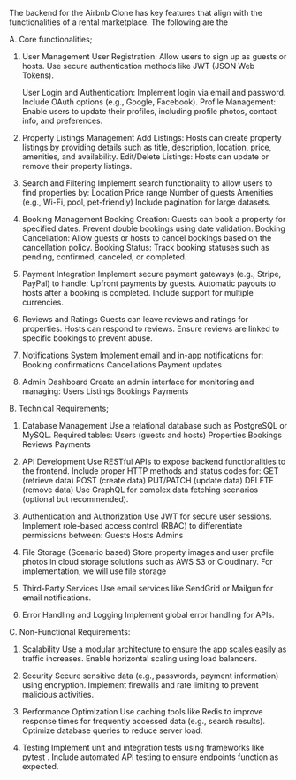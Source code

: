 The backend for the Airbnb Clone has key features that align with the functionalities of a rental marketplace. The following are the 

A. Core functionalities;

1. User Management
    User Registration:
    Allow users to sign up as guests or hosts.
    Use secure authentication methods like JWT (JSON Web Tokens).
    
    User Login and Authentication:
    Implement login via email and password.
    Include OAuth options (e.g., Google, Facebook).
    Profile Management:
    Enable users to update their profiles, including profile photos, contact info, and preferences.

2. Property Listings Management
    Add Listings:
    Hosts can create property listings by providing details such as title, description, location, price, amenities, and availability.
    Edit/Delete Listings:
    Hosts can update or remove their property listings.

3. Search and Filtering
    Implement search functionality to allow users to find properties by:
    Location
    Price range
    Number of guests
    Amenities (e.g., Wi-Fi, pool, pet-friendly)
    Include pagination for large datasets.

4. Booking Management
    Booking Creation:
    Guests can book a property for specified dates.
    Prevent double bookings using date validation.
    Booking Cancellation:
    Allow guests or hosts to cancel bookings based on the cancellation policy.
    Booking Status:
    Track booking statuses such as pending, confirmed, canceled, or completed.

5. Payment Integration
    Implement secure payment gateways (e.g., Stripe, PayPal) to handle:
    Upfront payments by guests.
    Automatic payouts to hosts after a booking is completed.
    Include support for multiple currencies.

6. Reviews and Ratings
    Guests can leave reviews and ratings for properties.
    Hosts can respond to reviews.
    Ensure reviews are linked to specific bookings to prevent abuse.

7. Notifications System
    Implement email and in-app notifications for:
    Booking confirmations
    Cancellations
    Payment updates
    
8. Admin Dashboard
    Create an admin interface for monitoring and managing:
    Users
    Listings
    Bookings
    Payments

B. Technical Requirements;

1. Database Management
    Use a relational database such as PostgreSQL or MySQL.
    Required tables:
    Users (guests and hosts)
    Properties
    Bookings
    Reviews
    Payments

2. API Development
    Use RESTful APIs to expose backend functionalities to the frontend.
    Include proper HTTP methods and status codes for:
    GET (retrieve data)
    POST (create data)
    PUT/PATCH (update data)
    DELETE (remove data)
    Use GraphQL for complex data fetching scenarios (optional but recommended).

3. Authentication and Authorization
    Use JWT for secure user sessions.
    Implement role-based access control (RBAC) to differentiate permissions between:
    Guests
    Hosts
    Admins

4. File Storage (Scenario based)
    Store property images and user profile photos in cloud storage solutions such as AWS S3 or Cloudinary. For implementation, we will use file storage

5. Third-Party Services
    Use email services like SendGrid or Mailgun for email notifications.

6. Error Handling and Logging
    Implement global error handling for APIs.


C. Non-Functional Requirements:

1. Scalability
    Use a modular architecture to ensure the app scales easily as traffic increases.
    Enable horizontal scaling using load balancers.

2. Security
    Secure sensitive data (e.g., passwords, payment information) using encryption.
    Implement firewalls and rate limiting to prevent malicious activities.

3. Performance Optimization
    Use caching tools like Redis to improve response times for frequently accessed data (e.g., search results).
    Optimize database queries to reduce server load.

4. Testing
    Implement unit and integration tests using frameworks like pytest .
    Include automated API testing to ensure endpoints function as expected.